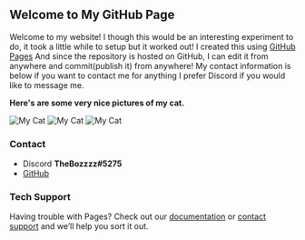 ## Welcome to My GitHub Page

Welcome to my website! I though this would be an interesting experiment to do, it took a little while to setup but it worked out! I created this using [GitHub Pages](https://pages.github.com/) And since the repository is hosted on GitHub, I can edit it from anywhere and commit(publish it) from anywhere! My contact information is below if you want to contact me for anything I prefer Discord if you would like to message me.

**Here's are some very nice pictures of my cat.**

![My Cat](https://lh3.googleusercontent.com/VOnHlDry793JXT58-XnSWFjlsiI3rRtuAVnviMPbaRQ50JbCycuIjWRCWS8hXO03ekV1GmxPP1CpF_ckz_p2mDA9pM9oK8eGgyWJ-wfxY5reCCVFVdmhKIjH-0V2qawxFXZ6Qz_T12THYoX7RuT-2P_srlnlUZGb4deiKZl2OFgi3o9sKt0dZTw5k2zkvw_wMwA2uI3jDFxGH9-2DI4xINvt_ZMSFxaafAVJfxJs_pxmGD2hxDfMykOaGPx9gJG_zyxA3bsuMp-_Fp9eOz9QVhvjNrhOyJPfWUGApawm9-Zn8O9CL_ACN4hiVAHfm1ZTYDbAc4IQSDgB_55nvJt-QjTDYIVD_mAVdmIMYkDizJwAC1nPtRothdJjEBr8b6MuPfQAFu1vwjymD4jKZOZYAy1hOp8Y4qYP1sFJeihQb2g-Ahcl5Y15cyzneMPmzKS9LrYIU8k7YQBGAf5yzkOrPiOFKvVZkmUmGD04nfgV5uZW_1QhGY9j3v8xiBGS-jV5IaXT6vnWdB8tqj331LwXq0DR27NNh2hxIzBQDcZZEtmw9LqiifX9I5UyfBLTv7E8lCIsTklWoYEXBD8rDG98gDa9sPjcu3bOUnC9jahWPPxIv2Nf4RgZhSZB9_l9Pa41k0HcCoob7QAwDc8IKCvXMKkRZL6YLCGDBV3LkTQTNy3C1PXcDCcAu5oX8Guz-g=w164-h219-no?authuser=0)
![My Cat](https://lh3.googleusercontent.com/11FHYTj32LOnd9Hyx15Mx5052G3edv78Y8IjOYQGZ52AmR9TJ3iimDXPPlqpZhbasHWstEK1ECscvso6lCqvJLGLLqbfoRgbOC_U5AUZPgmrvKhCEzH-iq5emSa8e1OYwqTIwCF7cCxwzZkyOYQCmFkgY8duCyQQhXQSYypAoEIaKmDLkMxkUb-vHC3oko6e-0M-6BWvrirmH0Sg8PCK1wThAt6v8-jw1knI1-DOSno0ISCYwU0CQiSpFhPwzOBcXCdmXCTjmvohgQAZq33aDw-tR1WQZWQbJMUxy3AGC1OG6OKFOu7KGYzuxIC7piuoNWzBLnLKVOvAEgZA9-C11fs6Gzeog_uY6BtMcWAe6JfwQ9eYvurh73Oo2ttn0ZmK_8i8L9vNWQqfrH-2Z5hCEmEMzCdMQiX-s1rTFR3EwDU6FVa3MvUjtAPhphUMMwLlZKLhtElEGUar2RflLABJ4bSGxZnfv29j8oDk0aaCEKP-ssI4ewZH1ZyP7JDSdsp32sh5qZv4qwOqy45owcFsK96sZLSUBav67W9kaNL_BAFy2ccGxSM0aDhzM17Eqtk_Bcdj5lQSLsiqWDVxFQlixQ1u6OPVPyAyTjEwCjM65UEcyxFbmqqVtWIoC9APjlDc5nG6IqXUfGioBNGBxvF-Sgs5CXFxz3QRGp7H7fLudSplnEUr3IsD0gBhRo7NyQ=w98-h174-no?authuser=0)
![My Cat](https://lh3.googleusercontent.com/QycBPHSBMsJCArdi4tc8hwZJuQuftL5GiewnLEdIteHzohgNcS1S5z6qDPK7oa5iLe_B1SltjHwc2R9VEqjaNySwCN8Xtx_fKlTvSACVYTfjNi255XoDrvcsGVvBMjEnQtylKSwUjJIyBGVwzqdk_GYYK4teP-uhBlx-EQcApeLvN1dJ8IlefFuOZG3KdMWdieHWxN8Z8yWlJPOuEgP60LIoUznDiyremsH0c4MGXiPw_BcTH_L4O_5PTD_Yw4ETsp9uz1AT6eWcXuABB0mV5gtr_dWY0WoxQD9dEOGwU_RkPSqN1mnxo1o0gq5eU7Ij6IHFOk3AVWwMwBf864ZAmt5-G-78FXC_zxdw5vsEUQTenZzYgXIXT-Xx1TDXm0lSZmDWTh8bOV6aiu_q2-XXAI2AYXKwbK-bxUC10UpQ716Op7KJ8XdNhg8JHCMtEWAEszRk3D5ibgbWD36t4OD7z4pT11E1fJp_BjqlpYnBLK0QexLcCtGtZVR1YokIlvpExqEl1KNiugsg2mMalnABe8sezYo6SPURBOWaAngl7nx-rjTgWKGi6n_3YTxMeL5jmo2WI1iVMqtM8Oi0l3RfuKY-UzzpetXkRVCH_FKgbWjjUlW6kns6AONW2DrEZK22YQto6BxIFC0gtdlEt5B9j0s5i5TBa6ypnVvViJCv5fBwaSMvS6pih-B83tFpgA=w732-h975-no?authuser=0)

### Contact

- Discord **TheBozzzz#5275**
- [GitHub](https://github.com/TheBozzz34)

### Tech Support

Having trouble with Pages? Check out our [documentation](https://docs.github.com/categories/github-pages-basics/) or [contact support](https://github.com/contact) and we’ll help you sort it out.
